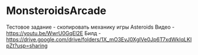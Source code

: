 # MonsteroidsArcade
Тестовое задание - скопировать механику игры Asteroids
Видео - https://youtu.be/WwrU0GqEl2E
Билд - https://drive.google.com/drive/folders/1X_mO3EvJ0XgIVe0Jp6T7xdWkIqLKIpZt?usp=sharing
